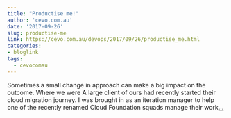 ```yaml
---
title: "Productise me!"
author: 'cevo.com.au'
date: '2017-09-26'
slug: productise-me
link: https://cevo.com.au/devops/2017/09/26/productise_me.html
categories:
- bloglink
tags:
  - cevocomau
---
```


Sometimes a small change in approach can make a big impact on the outcome. Where we were A large client of ours had recently started their cloud migration journey. I was brought in as an iteration manager to help one of the recently renamed Cloud Foundation squads manage their work[... <i class="fas fa-external-link-alt"></i>](https://cevo.com.au/devops/2017/09/26/productise_me.html)

